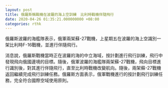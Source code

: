 ```yaml
---
layout: post
title: 俄羅斯稱戰機在波羅的海上空訓練　比利時戰機伴隨飛行
date: 2020-04-26 01:35:21.000000000 +08:00
categories: rthk
---
```


俄羅斯波羅的海艦隊表示，俄軍兩架蘇-27戰機，上星期五在波羅的海上空識別一架比利時F-16戰機，並進行伴隨飛行。

消息說，俄羅斯戰機當時正在波羅的海的中立海域，按計劃進行飛行訓練，飛行中發現飛向俄國邊境的目標。隨後，俄軍波羅的海艦隊兩架蘇-27戰機，飛向目標進行識別後，對其進行伴隨飛行，直至比利時戰機改變航向。隨後，兩架蘇-27戰機返回繼續完成飛行訓練任務。俄羅斯方面表示，俄軍戰機進行的按計劃飛行訓練任務，完全符合國際空域使用原則。
